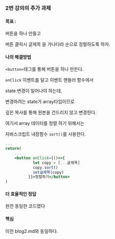 ### 2번 강의의 추가 과제

#### 목표 :

버튼을 하나 만들고 

버튼 클릭시 글제목 을 가나다라 순으로 정렬하도록 하자.

#### 나의 해결방법

```<button>```태그를 통해 버튼을 하나 만든다.

```onClick``` 이벤트를 달고 이벤트 핸들러 함수에서

state 변경이 일어나야 하는데, 

변경하려는 state가 array타입이므로

깊은 복사를 통해 원본을 건드리지 않고 변경한다.

여기서 array 데이터를 정렬 하기 위해서는 

자바스크립트 내장함수 ```sort()```를 사용한다.

```jsx
...
return(
    ...
    <button onClick={()=>{
            let copy = [...글제목]
            copy.sort()
            set글제목(copy)
          }}>정렬하기</button>
)
```

#### 더 효율적인 정답

완전 동일한 코드였다

#### 핵심

이전 blog2.md와 동일하다.